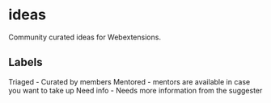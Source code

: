 # ideas
Community curated ideas for Webextensions. 

## Labels
Triaged - Curated by members 
Mentored - mentors are available in case you want to take up
Need info - Needs more information from the suggester
